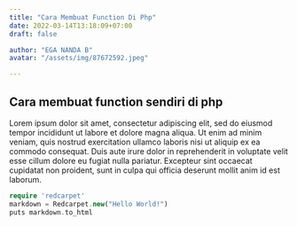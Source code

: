 ```yaml
---
title: "Cara Membuat Function Di Php"
date: 2022-03-14T13:18:09+07:00
draft: false

author: "EGA NANDA B"
avatar: "/assets/img/87672592.jpeg"

---
```


## Cara membuat function sendiri di php

Lorem ipsum dolor sit amet, consectetur adipiscing elit, sed do eiusmod tempor incididunt ut labore et dolore magna aliqua. Ut enim ad minim veniam, quis nostrud exercitation ullamco laboris nisi ut aliquip ex ea commodo consequat. Duis aute irure dolor in reprehenderit in voluptate velit esse cillum dolore eu fugiat nulla pariatur. Excepteur sint occaecat cupidatat non proident, sunt in culpa qui officia deserunt mollit anim id est laborum.

```php
require 'redcarpet'
markdown = Redcarpet.new("Hello World!")
puts markdown.to_html
```